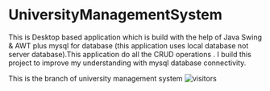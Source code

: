 # UniversityManagementSystem
This is Desktop based application which is build with the help of Java Swing &amp; AWT plus mysql for database (this application uses local database not server database).This application do all the CRUD operations . I build this project to improve my understanding with mysql database connectivity.

This is the branch of university management system
![visitors](https://visitor-badge.laobi.icu/badge?page_id=umsbranch&&left_text=Repo%20Visitors%20Count)
